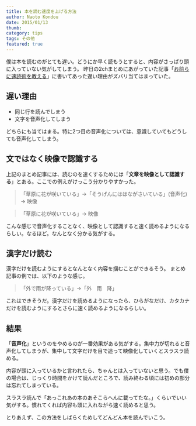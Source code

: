 ```yaml
---
title: 本を読む速度を上げる方法
author: Naoto Kondou
date: 2015/01/13
thumb:
category: tips
tags: その他
featured: true
---
```


僕は本を読むのがとても遅い。どうにか早く読もうとすると、内容がさっぱり頭に入っていない気がしてしまう。
昨日の2chまとめにあがっていた記事「[お前らに速読術を教える](http://blog.livedoor.jp/kinisoku/archives/4281447.html)」に書いてあった遅い理由がズバリ当てはまっていた。

## 遅い理由
- 同じ行を読んでしまう
- 文字を音声化してしまう

どちらにも当てはまる。特に2つ目の音声化については、意識していてもどうしても音声化してしまう。

## 文ではなく映像で認識する
上記のまとめ記事には、読むのを速くするためには「**文章を映像として認識する**」とある。ここでの例えがけっこう分かりやすかった。

> 「草原に花が咲いている」→「そうげんにははながさいている」(音声化) → 映像

> 「草原に花が咲いている」→ 映像

こんな感じで音声化することなく、映像として認識すると速く読めるようになるらしい。なるほど。なんとなく分かる気がする。

## 漢字だけ読む
漢字だけを読むようにするとなんとなく内容を掴むことができるそう。
まとめ記事の例では、以下のような感じ。

> 「外で雨が降っている」→「外　雨　降」

これはできそうだ。漢字だけを読めるようになったら、ひらがなだけ、カタカナだけを読むようにするとさらに速く読めるようになるらしい。

## 結果
「**音声化**」というのをやめるのが一番効果がある気がする。集中力が切れると音声化してしまうが、集中して文字だけを目で追って映像化していくとスラスラ読める。

内容が頭に入っているかと言われたら、ちゃんとは入っていないと思う。でも僕の場合は、じっくり時間をかけて読んだところで、読み終わる頃には初めの部分は忘れてしまっている。

スラスラ読んで「あっこれあの本のあそこらへんに載ってたな。」くらいでいい気がする。慣れてくれば内容も頭に入れながら速く読めると思う。

とりあえず、この方法をしばらくためしてどんどん本を読んでいこう。